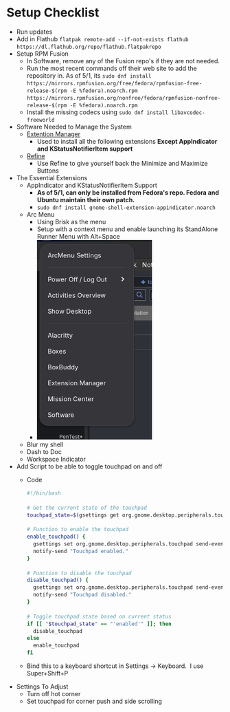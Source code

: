 # Setup Checklist

- Run updates
- Add in Flathub `flatpak remote-add --if-not-exists flathub https://dl.flathub.org/repo/flathub.flatpakrepo`
- Setup RPM Fusion
    - In Software, remove any of the Fusion repo's if they are not needed.
    - Run the most recent commands off their web site to add the repository in. As of 5/1, its `sudo dnf install https://mirrors.rpmfusion.org/free/fedora/rpmfusion-free-release-$(rpm -E %fedora).noarch.rpm https://mirrors.rpmfusion.org/nonfree/fedora/rpmfusion-nonfree-release-$(rpm -E %fedora).noarch.rpm`
    - Install the missing codecs using `sudo dnf install libavcodec-freeworld`
- Software Needed to Manage the System
    - [Extention Manager](https://flathub.org/apps/com.mattjakeman.ExtensionManager)
        - Used to install all the following extensions **Except AppIndicator and KStatusNotifierItem support**
    - [Refine](https://flathub.org/apps/page.tesk.Refine)
        - Use Refine to give yourself back the Minimize and Maximize Buttons
- The Essential Extensions
    - AppIndicator and KStatusNotifierItem Support
        - **As of 5/1, can only be installed from Fedora's repo. Fedora and Ubuntu maintain their own patch.**
        - `sudo dnf install gnome-shell-extension-appindicator.noarch`
    - Arc Menu
        - Using Brisk as the menu
        - Setup with a context menu and enable launching its StandAlone Runner Menu with Alt+Space
        - ![9abd6219e58deb72ece786c6b2af4dc0.png](9abd6219e58deb72ece786c6b2af4dc0.png)
    - Blur my shell
    - Dash to Doc
    - Workspace Indicator
- Add Script to be able to toggle touchpad on and off
    - Code  
        
        ```Bash
        #!/bin/bash
        
        # Get the current state of the touchpad
        touchpad_state=$(gsettings get org.gnome.desktop.peripherals.touchpad send-events)
        
        # Function to enable the touchpad
        enable_touchpad() {
          gsettings set org.gnome.desktop.peripherals.touchpad send-events 'enabled'
          notify-send "Touchpad enabled."
        }
        
        # Function to disable the touchpad
        disable_touchpad() {
          gsettings set org.gnome.desktop.peripherals.touchpad send-events 'disabled'
          notify-send "Touchpad disabled."
        }
        
        # Toggle touchpad state based on current status
        if [[ "$touchpad_state" == "'enabled'" ]]; then
          disable_touchpad
        else
          enable_touchpad
        fi
        ```
        
    - Bind this to a keyboard shortcut in Settings -> Keyboard.  I use Super+Shift+P
 - Settings To Adjust
	 - Turn off hot corner
	 - Set touchpad for corner push and side scrolling

